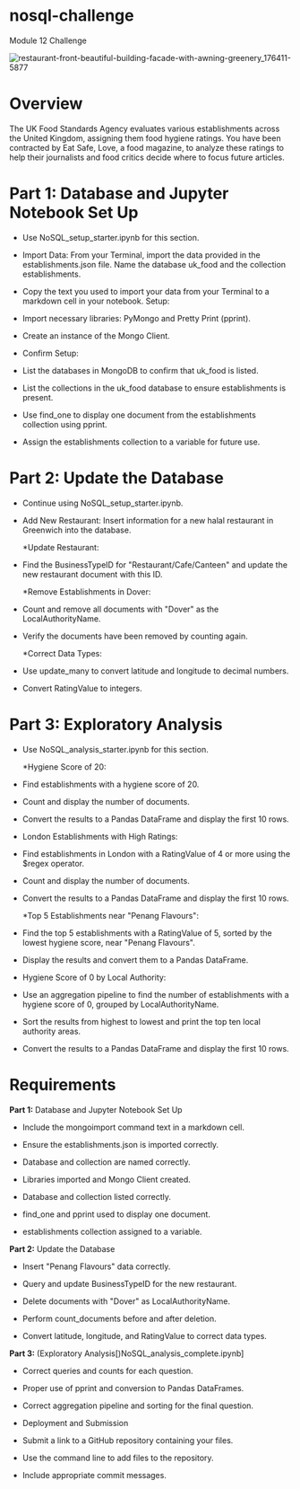 # nosql-challenge
Module 12 Challenge

![restaurant-front-beautiful-building-facade-with-awning-greenery_176411-5877](https://github.com/KrissinaW/nosql-challenge/assets/162597320/5510b993-f4d6-4a12-8f92-2f5e957dd0f2)


# **Overview**

The UK Food Standards Agency evaluates various establishments across the United Kingdom, assigning them food hygiene ratings. You have been contracted by Eat Safe, Love, a food magazine, to analyze these ratings to help their journalists and food critics decide where to focus future articles.

# **Part 1**: Database and Jupyter Notebook Set Up

- Use NoSQL_setup_starter.ipynb for this section.

- Import Data: From your Terminal, import the data provided in the establishments.json file.
Name the database uk_food and the collection establishments.

- Copy the text you used to import your data from your Terminal to a markdown cell in your notebook.
Setup:

- Import necessary libraries: PyMongo and Pretty Print (pprint).

- Create an instance of the Mongo Client.

- Confirm Setup:

- List the databases in MongoDB to confirm that uk_food is listed.
  
- List the collections in the uk_food database to ensure establishments is present.
  
- Use find_one to display one document from the establishments collection using pprint.
  
- Assign the establishments collection to a variable for future use.


# **Part 2**: Update the Database

- Continue using NoSQL_setup_starter.ipynb.

- Add New Restaurant: Insert information for a new halal restaurant in Greenwich into the database.

  *Update Restaurant:

- Find the BusinessTypeID for "Restaurant/Cafe/Canteen" and update the new restaurant document with this ID.

  *Remove Establishments in Dover:

- Count and remove all documents with "Dover" as the LocalAuthorityName.

- Verify the documents have been removed by counting again.

  *Correct Data Types:

- Use update_many to convert latitude and longitude to decimal numbers.

- Convert RatingValue to integers.


#  **Part 3**: Exploratory Analysis

- Use NoSQL_analysis_starter.ipynb for this section.

  *Hygiene Score of 20:

- Find establishments with a hygiene score of 20.
  
- Count and display the number of documents.
  
- Convert the results to a Pandas DataFrame and display the first 10 rows.
  
- London Establishments with High Ratings:

- Find establishments in London with a RatingValue of 4 or more using the $regex operator.
  
- Count and display the number of documents.
  
- Convert the results to a Pandas DataFrame and display the first 10 rows.
  
  *Top 5 Establishments near "Penang Flavours":

- Find the top 5 establishments with a RatingValue of 5, sorted by the lowest hygiene score, near "Penang Flavours".
  
- Display the results and convert them to a Pandas DataFrame.
  
- Hygiene Score of 0 by Local Authority:

- Use an aggregation pipeline to find the number of establishments with a hygiene score of 0, grouped by LocalAuthorityName.
  
- Sort the results from highest to lowest and print the top ten local authority areas.
  
- Convert the results to a Pandas DataFrame and display the first 10 rows.


# **Requirements**

**Part 1:** Database and Jupyter Notebook Set Up

* Include the mongoimport command text in a markdown cell.

* Ensure the establishments.json is imported correctly.

* Database and collection are named correctly.

* Libraries imported and Mongo Client created.

* Database and collection listed correctly.

* find_one and pprint used to display one document.

* establishments collection assigned to a variable.

**Part 2:** Update the Database

* Insert "Penang Flavours" data correctly.

* Query and update BusinessTypeID for the new restaurant.

* Delete documents with "Dover" as LocalAuthorityName.

* Perform count_documents before and after deletion.

* Convert latitude, longitude, and RatingValue to correct data types.

**Part 3:** (Exploratory Analysis[)NoSQL_analysis_complete.ipynb]

* Correct queries and counts for each question.

* Proper use of pprint and conversion to Pandas DataFrames.

* Correct aggregation pipeline and sorting for the final question.

* Deployment and Submission

* Submit a link to a GitHub repository containing your files.

* Use the command line to add files to the repository.

* Include appropriate commit messages.
